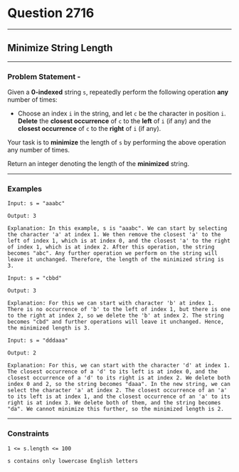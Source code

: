 # Question 2716
****
## Minimize String Length
****
### Problem Statement - 

Given a **0-indexed** string `s`, repeatedly perform the following operation **any** number of times:

* Choose an index `i` in the string, and let `c` be the character in position `i`. **Delete** the **closest occurrence** of `c` to the **left** of `i` (if any) and the **closest occurrence** of `c` to the **right** of `i` (if any).

Your task is to **minimize** the length of `s` by performing the above operation any number of times.

Return an integer denoting the length of the **minimized** string.
****
### Examples
```
Input: s = "aaabc"

Output: 3

Explanation: In this example, s is "aaabc". We can start by selecting the character 'a' at index 1. We then remove the closest 'a' to the left of index 1, which is at index 0, and the closest 'a' to the right of index 1, which is at index 2. After this operation, the string becomes "abc". Any further operation we perform on the string will leave it unchanged. Therefore, the length of the minimized string is 3.
```
```
Input: s = "cbbd"

Output: 3

Explanation: For this we can start with character 'b' at index 1. There is no occurrence of 'b' to the left of index 1, but there is one to the right at index 2, so we delete the 'b' at index 2. The string becomes "cbd" and further operations will leave it unchanged. Hence, the minimized length is 3. 
```
```
Input: s = "dddaaa"

Output: 2

Explanation: For this, we can start with the character 'd' at index 1. The closest occurrence of a 'd' to its left is at index 0, and the closest occurrence of a 'd' to its right is at index 2. We delete both index 0 and 2, so the string becomes "daaa". In the new string, we can select the character 'a' at index 2. The closest occurrence of an 'a' to its left is at index 1, and the closest occurrence of an 'a' to its right is at index 3. We delete both of them, and the string becomes "da". We cannot minimize this further, so the minimized length is 2.
```
****
### Constraints
```
1 <= s.length <= 100

s contains only lowercase English letters
```


